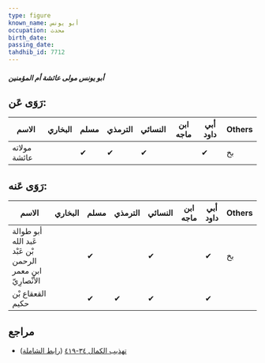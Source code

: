 ```yaml
---
type: figure
known_name: أبو يونس
occupation: محدث
birth_date:
passing_date:
tahdhib_id: 7712
---
```

##### أبو يونس مولى عائشة أم المؤمنين

## رَوَى عَن:
| الاسم        | البخاري | مسلم | الترمذي | النسائي | ابن ماجه | أبي داود | Others |
| ------------ | ------- | ---- | ------- | ------- | -------- | -------- | ------ |
| مولاته عائشة |         | ✔    | ✔       | ✔       |          | ✔        | بخ     |
## رَوَى عَنه:
| الاسم                                                      | البخاري | مسلم | الترمذي | النسائي | ابن ماجه | أبي داود | Others |
| ---------------------------------------------------------- | ------- | ---- | ------- | ------- | -------- | -------- | ------ |
| أبو طوالة عَبد الله بْن عَبْد الرحمن ابن معمر الأَنْصارِيّ |         | ✔    |         | ✔       |          | ✔        | بخ     |
| القعقاع بْن حكيم                                           |         | ✔    | ✔       | ✔       |          | ✔        |        |
## مراجع
- [تهذيب الكمال ٣٤-٤١٩](obsidian://open?vault=Tahdhib-al-Kamal&file=Figures/٧٧١٢-أبو%20يونس%20مولى%20عائشة%20أم%20المؤمنين) ([رابط الشاملة](https://shamela.ws/book/3722/18536))